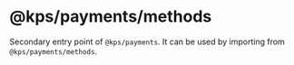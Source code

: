 # @kps/payments/methods

Secondary entry point of `@kps/payments`. It can be used by importing from `@kps/payments/methods`.
